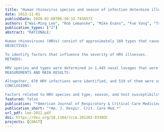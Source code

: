 ```yaml
---
title: "Human rhinovirus species and season of infection determine illness severity"
date: 2012-11-01
publishDate: 2020-02-08T06:30:32.743657Z
authors: ["Wai-Ming Lee", "Rob Lemanske", "Mike Evans", "Fue Vang", "Tressa Pappas", "Ronald Gangnon", "Dan Jackson", "Jim Gern"]
publication_types: ["2"]
abstract: "RATIONALE:

Human rhinoviruses (HRVs) consist of approximately 160 types that cause a wide range of clinical outcomes, including asymptomatic infections, common colds, and severe lower respiratory illnesses.
OBJECTIVES:

To identify factors that influence the severity of HRV illnesses.
METHODS:

HRV species and types were determined in 1,445 nasal lavages that were prospectively collected from 209 infants participating in a birth cohort who had at least one HRV infection. Questionnaires were used during each illness to identify moderate to severe illnesses (MSI).
MEASUREMENTS AND MAIN RESULTS:

Altogether, 670 HRV infections were identified, and 519 of them were solitary infections (only one HRV type). These 519 viruses belonged to 93 different types of three species: 49 A, 9 B, and 35 C types. HRV-A (odds ratio, 8.2) and HRV-C (odds ratio, 7.6) were more likely to cause MSI compared with HRV-B. In addition, HRV infections were 5- to 10-fold more likely to cause MSI in the winter months (P < 0.0001) compared with summer, in contrast to peak seasonal prevalence in spring and fall. When significant differences in host susceptibility to MSI (P = 0.004) were considered, strain-specific rates of HRV MSI ranged from less than 1% to more than 20%.
CONCLUSIONS:

Factors related to HRV species and type, season, and host susceptibility determine the risk of more severe HRV illness in infancy. These findings suggest that anti-HRV strategies should focus on HRV-A and -C species and identify the need for additional studies to determine mechanisms for seasonal increases of HRV severity, independent of viral prevalence, in cold weather months."
featured: false
publication: "*American Journal of Respiratory & Critical Care Medicine*"
publication_short: "*Am. J. Respir. Crit. Care Med.*"
url_pdf: lee-2012.pdf
doi: https://doi.org/10.1164/rccm.201202-0330OC 
projects: [COAST]
---
```


